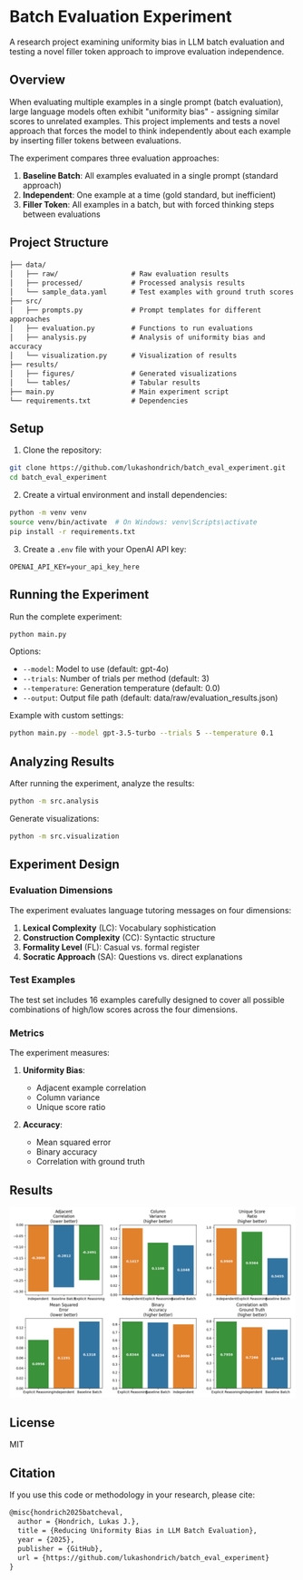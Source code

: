 # Batch Evaluation Experiment

A research project examining uniformity bias in LLM batch evaluation and testing a novel filler token approach to improve evaluation independence.

## Overview

When evaluating multiple examples in a single prompt (batch evaluation), large language models often exhibit "uniformity bias" - assigning similar scores to unrelated examples. This project implements and tests a novel approach that forces the model to think independently about each example by inserting filler tokens between evaluations.

The experiment compares three evaluation approaches:
1. **Baseline Batch**: All examples evaluated in a single prompt (standard approach)
2. **Independent**: One example at a time (gold standard, but inefficient)
3. **Filler Token**: All examples in a batch, but with forced thinking steps between evaluations

## Project Structure

```
├── data/
│   ├── raw/                  # Raw evaluation results
│   ├── processed/            # Processed analysis results
│   └── sample_data.yaml      # Test examples with ground truth scores
├── src/
│   ├── prompts.py            # Prompt templates for different approaches
│   ├── evaluation.py         # Functions to run evaluations
│   ├── analysis.py           # Analysis of uniformity bias and accuracy
│   └── visualization.py      # Visualization of results
├── results/
│   ├── figures/              # Generated visualizations
│   └── tables/               # Tabular results
├── main.py                   # Main experiment script
└── requirements.txt          # Dependencies
```

## Setup

1. Clone the repository:
```bash
git clone https://github.com/lukashondrich/batch_eval_experiment.git
cd batch_eval_experiment
```

2. Create a virtual environment and install dependencies:
```bash
python -m venv venv
source venv/bin/activate  # On Windows: venv\Scripts\activate
pip install -r requirements.txt
```

3. Create a `.env` file with your OpenAI API key:
```
OPENAI_API_KEY=your_api_key_here
```

## Running the Experiment

Run the complete experiment:
```bash
python main.py
```

Options:
- `--model`: Model to use (default: gpt-4o)
- `--trials`: Number of trials per method (default: 3)
- `--temperature`: Generation temperature (default: 0.0)
- `--output`: Output file path (default: data/raw/evaluation_results.json)

Example with custom settings:
```bash
python main.py --model gpt-3.5-turbo --trials 5 --temperature 0.1
```

## Analyzing Results

After running the experiment, analyze the results:
```bash
python -m src.analysis
```

Generate visualizations:
```bash
python -m src.visualization
```

## Experiment Design

### Evaluation Dimensions

The experiment evaluates language tutoring messages on four dimensions:
1. **Lexical Complexity** (LC): Vocabulary sophistication
2. **Construction Complexity** (CC): Syntactic structure
3. **Formality Level** (FL): Casual vs. formal register
4. **Socratic Approach** (SA): Questions vs. direct explanations

### Test Examples

The test set includes 16 examples carefully designed to cover all possible combinations of high/low scores across the four dimensions.

### Metrics

The experiment measures:
1. **Uniformity Bias**:
   - Adjacent example correlation
   - Column variance
   - Unique score ratio

2. **Accuracy**:
   - Mean squared error
   - Binary accuracy
   - Correlation with ground truth

## Results
![Evaluation Results](results/figures/method_comparison.png)

## License

MIT

## Citation

If you use this code or methodology in your research, please cite:
```
@misc{hondrich2025batcheval,
  author = {Hondrich, Lukas J.},
  title = {Reducing Uniformity Bias in LLM Batch Evaluation},
  year = {2025},
  publisher = {GitHub},
  url = {https://github.com/lukashondrich/batch_eval_experiment}
}
```